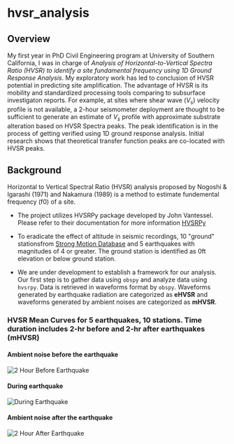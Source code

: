 # hvsr_analysis

## Overview
My first year in PhD Civil Engineering program at University of Southern California, I was in charge of _Analysis of Horizontal-to-Vertical Spectra Ratio (HVSR) to identify a site fundamental frequency using 1D Ground Response Analysis_. My exploratory work has led to conclusion of HVSR potential in predicting site amplification. The advantage of HVSR is its mobility and standardized processing tools comparing to subsurface investigaton reports. For example, at sites where shear wave ($V_s$) velocity profile is not available, a 2-hour seismometer deployment are thought to be sufficient to generate an estimate of $V_s$ profile with approximate substrate alteration based on HVSR Spectra peaks. The peak identification is in the process of getting verified using 1D ground response analysis. Initial research shows that theoretical transfer function peaks are co-located with HVSR peaks. 

## Background
Horizontal to Vertical Spectral Ratio (HVSR) analysis proposed by Nogoshi & Igarashi (1971) and Nakamura (1989) is a method to estimate fundemental frequency (f0) of a site. 

* The project utilizes HVSRPy package developed by John Vantessel. Please refer to their documentation for more information [HVSRPy](https://github.com/jpvantassel/hvsrpy)

* To eradicate the effect of altitude in seismic recordings, 10 "ground" stationsfrom [Strong Motion Database](https://www.strongmotioncenter.org/)
and 5 earthquakes with magnitudes of 4 or greater. The ground station is identified as 0ft elevation or below ground station. 

* We are under development to establish a framework for our analysis. Our first step is to gather data using `obspy` and analyze data using `hvsrpy`. Data is retrieved in waveforms format by `obspy`. Waveforms generated by earthquake radiation are categorized as **eHVSR** and waveforms generated by ambient noises are categorized as **mHVSR**. 


### HVSR Mean Curves for 5 earthquakes, 10 stations. Time duration includes 2-hr before and 2-hr after earthquakes (mHVSR)

#### Ambient noise before the earthquake
![2 Hour Before Earthquake](https://github.com/dannymai/hvsr_analysis/blob/main/Figures/2hrb_earthquakes_acc.png)

#### During earthquake
![During Earthquake](https://github.com/dannymai/hvsr_analysis/blob/main/Figures/during_earthquakes_acc.png)

#### Ambient noise after the earthquake
![2 Hour After Earthquake](https://github.com/dannymai/hvsr_analysis/blob/main/Figures/2hra_earthquakes_acc.png)


